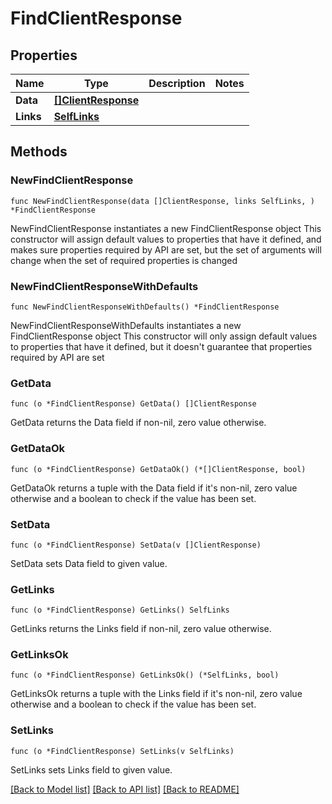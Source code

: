 # FindClientResponse

## Properties

Name | Type | Description | Notes
------------ | ------------- | ------------- | -------------
**Data** | [**[]ClientResponse**](ClientResponse.md) |  | 
**Links** | [**SelfLinks**](SelfLinks.md) |  | 

## Methods

### NewFindClientResponse

`func NewFindClientResponse(data []ClientResponse, links SelfLinks, ) *FindClientResponse`

NewFindClientResponse instantiates a new FindClientResponse object
This constructor will assign default values to properties that have it defined,
and makes sure properties required by API are set, but the set of arguments
will change when the set of required properties is changed

### NewFindClientResponseWithDefaults

`func NewFindClientResponseWithDefaults() *FindClientResponse`

NewFindClientResponseWithDefaults instantiates a new FindClientResponse object
This constructor will only assign default values to properties that have it defined,
but it doesn't guarantee that properties required by API are set

### GetData

`func (o *FindClientResponse) GetData() []ClientResponse`

GetData returns the Data field if non-nil, zero value otherwise.

### GetDataOk

`func (o *FindClientResponse) GetDataOk() (*[]ClientResponse, bool)`

GetDataOk returns a tuple with the Data field if it's non-nil, zero value otherwise
and a boolean to check if the value has been set.

### SetData

`func (o *FindClientResponse) SetData(v []ClientResponse)`

SetData sets Data field to given value.


### GetLinks

`func (o *FindClientResponse) GetLinks() SelfLinks`

GetLinks returns the Links field if non-nil, zero value otherwise.

### GetLinksOk

`func (o *FindClientResponse) GetLinksOk() (*SelfLinks, bool)`

GetLinksOk returns a tuple with the Links field if it's non-nil, zero value otherwise
and a boolean to check if the value has been set.

### SetLinks

`func (o *FindClientResponse) SetLinks(v SelfLinks)`

SetLinks sets Links field to given value.



[[Back to Model list]](../README.md#documentation-for-models) [[Back to API list]](../README.md#documentation-for-api-endpoints) [[Back to README]](../README.md)


